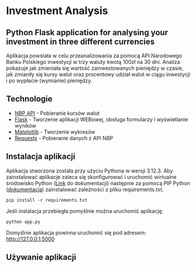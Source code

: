 # Investment Analysis
## Python Flask application for analysing your investment in three different currencies

Aplikacja powstała w celu przeanalizowania za pomocą API Narodowego Banku Polskiego inwestycji w trzy waluty kwotą 100zł na 30 dni. Analiza pokazuje jak zmieniała się wartość zainwestowanych pieniędzy w czasie, jak zmianiły się kursy walut oraz procentowy udział walut w ciągu inwestycji i po wypłacie (wymianie) pieniędzy.

## Technologie
- [NBP API](https://api.nbp.pl/) - Pobieranie kursów walut
- [Flask](https://flask.palletsprojects.com/) - Tworzenie aplikacji WEBowej, obsługa formularzy i wyświetlanie wyników
- [Matplotlib](https://matplotlib.org/stable/index.html) - Tworzenie wykresów
- [Requests](https://requests.readthedocs.io/en/latest/) - Pobieranie danych z API NBP

## Instalacja aplikacji
Aplikacja stworzona została przy użyciu Pythona w wersji 3.12.3. Aby zainstalować aplikacje zaleca się skonfigurować i uruchomić wirtualne środowisko Python ([Link](https://docs.python.org/pl/3/tutorial/venv.html) do dokumentacji) następnie za pomocą PIP Python ([dokumentacja](https://pip.pypa.io/en/stable/)) zainstalować zależności z pliku requirements.txt.
```
pip install -r requirements.txt
```
Jeśli instalacja przebiegła pomyślnie można uruchomić aplikację:
```
python app.py
```
Domyślnie aplikacja powinna uruchomić się pod adresem: http://127.0.0.1:5000

## Używanie aplikacji